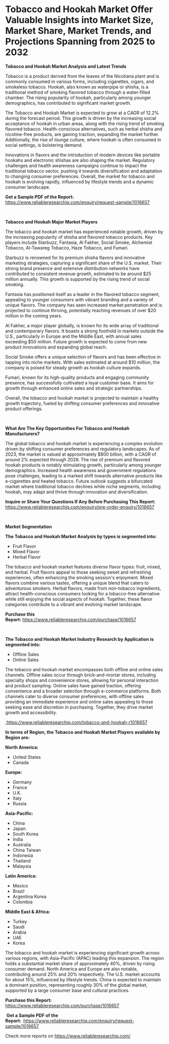 <p><h1>Tobacco and Hookah Market Offer Valuable Insights into Market Size, Market Share, Market Trends, and Projections Spanning from 2025 to 2032</h1></p><p><strong>Tobacco and Hookah Market Analysis and Latest Trends</strong></p>
<p><p>Tobacco is a product derived from the leaves of the Nicotiana plant and is commonly consumed in various forms, including cigarettes, cigars, and smokeless tobacco. Hookah, also known as waterpipe or shisha, is a traditional method of smoking flavored tobacco through a water-filled chamber. The rising popularity of hookah, particularly among younger demographics, has contributed to significant market growth.</p><p>The Tobacco and Hookah Market is expected to grow at a CAGR of 12.2% during the forecast period. This growth is driven by the increasing social acceptance of hookah in urban areas, along with the rising trend of smoking flavored tobacco. Health-conscious alternatives, such as herbal shisha and nicotine-free products, are gaining traction, expanding the market further. Additionally, the rise of lounge culture, where hookah is often consumed in social settings, is bolstering demand.</p><p>Innovations in flavors and the introduction of modern devices like portable hookahs and electronic shishas are also shaping the market. Regulatory challenges and health awareness campaigns continue to impact the traditional tobacco sector, pushing it towards diversification and adaptation to changing consumer preferences. Overall, the market for tobacco and hookah is evolving rapidly, influenced by lifestyle trends and a dynamic consumer landscape.</p></p>
<p><strong>Get a Sample PDF of the Report:&nbsp;</strong> <a href="https://www.reliableresearchiq.com/enquiry/request-sample/1016657?utm_campaign=3124&utm_medium=2&utm_source=Github&utm_content=ia&utm_term=21032025&utm_id=tobacco-and-hookah">https://www.reliableresearchiq.com/enquiry/request-sample/1016657</a></p>
<p>&nbsp;</p>
<p><strong>Tobacco and Hookah Major Market Players</strong></p>
<p><p>The tobacco and hookah market has experienced notable growth, driven by the increasing popularity of shisha and flavored tobacco products. Key players include Starbuzz, Fantasia, Al Fakher, Social Smoke, Alchemist Tobacco, Al-Tawareg Tobacco, Haze Tobacco, and Fumari. </p><p>Starbuzz is renowned for its premium shisha flavors and innovative marketing strategies, capturing a significant share of the U.S. market. Their strong brand presence and extensive distribution networks have contributed to consistent revenue growth, estimated to be around $25 million annually. This growth is supported by the rising trend of social smoking.</p><p>Fantasia has positioned itself as a leader in the flavored tobacco segment, appealing to younger consumers with vibrant branding and a variety of unique flavors. The company has seen increased market penetration and is projected to continue thriving, potentially reaching revenues of over $20 million in the coming years.</p><p>Al Fakher, a major player globally, is known for its wide array of traditional and contemporary flavors. It boasts a strong foothold in markets outside the U.S., particularly in Europe and the Middle East, with annual sales exceeding $50 million. Future growth is expected to come from new product innovations and expanding global reach.</p><p>Social Smoke offers a unique selection of flavors and has been effective in tapping into niche markets. With sales estimated at around $10 million, the company is poised for steady growth as hookah culture expands.</p><p>Fumari, known for its high-quality products and engaging community presence, has successfully cultivated a loyal customer base. It aims for growth through enhanced online sales and strategic partnerships.</p><p>Overall, the tobacco and hookah market is projected to maintain a healthy growth trajectory, fueled by shifting consumer preferences and innovative product offerings.</p></p>
<p>&nbsp;</p>
<p><strong>What Are The Key Opportunities For Tobacco and Hookah Manufacturers?</strong></p>
<p><p>The global tobacco and hookah market is experiencing a complex evolution driven by shifting consumer preferences and regulatory landscapes. As of 2023, the market is valued at approximately $800 billion, with a CAGR of around 2% expected through 2028. The rise of premium and flavored hookah products is notably stimulating growth, particularly among younger demographics. Increased health awareness and government regulations pose challenges, leading to a marked shift towards alternative products like e-cigarettes and heated tobacco. Future outlook suggests a bifurcated market where traditional tobacco declines while niche segments, including hookah, may adapt and thrive through innovation and diversification.</p></p>
<p><strong>Inquire or Share Your Questions If Any Before Purchasing This Report:</strong> <a href="https://www.reliableresearchiq.com/enquiry/pre-order-enquiry/1016657?utm_campaign=3124&utm_medium=2&utm_source=Github&utm_content=ia&utm_term=21032025&utm_id=tobacco-and-hookah">https://www.reliableresearchiq.com/enquiry/pre-order-enquiry/1016657</a></p>
<p>&nbsp;</p>
<p><strong>Market Segmentation</strong></p>
<p><strong>The Tobacco and Hookah Market Analysis by types is segmented into:</strong></p>
<p><ul><li>Fruit Flavor</li><li>Mixed Flavor</li><li>Herbal Flavor</li></ul></p>
<p><p>The tobacco and hookah market features diverse flavor types: fruit, mixed, and herbal. Fruit flavors appeal to those seeking sweet and refreshing experiences, often enhancing the smoking session's enjoyment. Mixed flavors combine various tastes, offering a unique blend that caters to adventurous smokers. Herbal flavors, made from non-tobacco ingredients, attract health-conscious consumers looking for a tobacco-free alternative while still enjoying the social aspects of hookah. Together, these flavor categories contribute to a vibrant and evolving market landscape.</p></p>
<p><strong>Purchase this Report:&nbsp;</strong><a href="https://www.reliableresearchiq.com/purchase/1016657?utm_campaign=3124&utm_medium=2&utm_source=Github&utm_content=ia&utm_term=21032025&utm_id=tobacco-and-hookah">https://www.reliableresearchiq.com/purchase/1016657</a></p>
<p>&nbsp;</p>
<p><strong>The Tobacco and Hookah Market Industry Research by Application is segmented into:</strong></p>
<p><ul><li>Offline Sales</li><li>Online Sales</li></ul></p>
<p><p>The tobacco and hookah market encompasses both offline and online sales channels. Offline sales occur through brick-and-mortar stores, including specialty shops and convenience stores, allowing for personal interaction and product sampling. Online sales have gained traction, offering convenience and a broader selection through e-commerce platforms. Both channels cater to diverse consumer preferences, with offline sales providing an immediate experience and online sales appealing to those seeking ease and discretion in purchasing. Together, they drive market growth and accessibility.</p></p>
<p><a href="https://www.reliableresearchiq.com/tobacco-and-hookah-r1016657?utm_campaign=3124&utm_medium=2&utm_source=Github&utm_content=ia&utm_term=21032025&utm_id=tobacco-and-hookah">&nbsp;https://www.reliableresearchiq.com/tobacco-and-hookah-r1016657</a></p>
<p><strong>In terms of Region, the Tobacco and Hookah Market Players available by Region are:</strong></p>
<p>
    <p> <strong> North America: </strong>
        <ul>
            <li>United States</li>
            <li>Canada</li>
        </ul>
        </p> 
    <p> <strong> Europe: </strong>
        <ul>
            <li>Germany</li>
            <li>France</li>
            <li>U.K.</li>
            <li>Italy</li>
            <li>Russia</li>
        </ul>
        </p> 
    <p> <strong> Asia-Pacific: </strong>
        <ul>
            <li>China</li>
            <li>Japan</li>
            <li>South Korea</li>
            <li>India</li>
            <li>Australia</li>
            <li>China Taiwan</li>
            <li>Indonesia</li>
            <li>Thailand</li>
            <li>Malaysia</li>
        </ul>
        </p> 
    <p> <strong> Latin America: </strong>
        <ul>
            <li>Mexico</li>
            <li>Brazil</li>
            <li>Argentina Korea</li>
            <li>Colombia</li>
        </ul>
        </p> 
    <p> <strong> Middle East & Africa: </strong>
        <ul>
            <li>Turkey</li>
            <li>Saudi</li>
            <li>Arabia</li>
            <li>UAE</li>
            <li>Korea</li>
        </ul>
    </p>
    </p>
<p><p>The tobacco and hookah market is experiencing significant growth across various regions, with Asia-Pacific (APAC) leading this expansion. The region holds a substantial market share of approximately 40%, driven by rising consumer demand. North America and Europe are also notable, contributing around 25% and 20% respectively. The U.S. market accounts for about 15%, influenced by lifestyle trends. China is expected to maintain a dominant position, representing roughly 30% of the global market, supported by a large consumer base and cultural practices.</p></p>
<p><strong>Purchase this Report: </strong><a href="https://www.reliableresearchiq.com/purchase/1016657?utm_campaign=3124&utm_medium=2&utm_source=Github&utm_content=ia&utm_term=21032025&utm_id=tobacco-and-hookah">https://www.reliableresearchiq.com/purchase/1016657</a></p>
<p>&nbsp;<strong>Get a Sample PDF of the Report:&nbsp;&nbsp;</strong><a href="https://www.reliableresearchiq.com/enquiry/request-sample/1016657?utm_campaign=3124&utm_medium=2&utm_source=Github&utm_content=ia&utm_term=21032025&utm_id=tobacco-and-hookah">https://www.reliableresearchiq.com/enquiry/request-sample/1016657</a></p>
<p><strong></strong></p>
<p>Check more reports on <a href="https://www.reliableresearchiq.com/?utm_campaign=3124&utm_medium=2&utm_source=Github&utm_content=ia&utm_term=21032025&utm_id=tobacco-and-hookah">https://www.reliableresearchiq.com/</a></p>